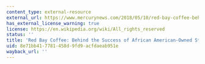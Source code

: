 ```yaml
---
content_type: external-resource
external_url: https://www.mercurynews.com/2018/05/10/red-bay-coffee-behind-the-success-of-african-american-owned-starbucks-alternative/
has_external_license_warning: true
license: https://en.wikipedia.org/wiki/All_rights_reserved
status: ''
title: 'Red Bay Coffee: Behind the Success of African American-Owned Starbucks Alternative'
uid: 8e71bb41-7781-458d-9fd9-acfdaeab951e
wayback_url: ''
---
```

